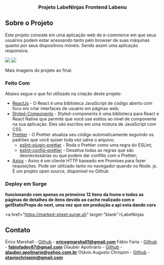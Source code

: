 <!--
*** Obrigado por estar vendo o nosso README. Se você tiver alguma sugestão
*** que possa melhorá-lo ainda mais dê um fork no repositório e crie uma Pull
*** Request ou abra uma Issue com a tag "sugestão".
*** Obrigado novamente! Agora vamos rodar esse projeto incrível :D
-->

<!-- PROJECT SHIELDS -->

<!-- PROJECT LOGO -->
<br />
<p align="center">

  <h3 align="center">Projeto LabeNinjas Frontend Labenu</h3>
</p>


## Sobre o Projeto

Este projeto consiste em uma aplicação web de e-commerce em que seus usuários podem estar acessando tanto pelo browser de suas máquinas quanto por seus dispositivos móveis. Sendo assim uma aplicação responsiva.

<img src="./src/assets/desktop.gif"/>
<img src="./src/assets/responsivo.gif"/>

Mais imagens do projeto ao final.

### Feito Com

Abaixo segue o que foi utilizado na criação deste projeto:

- [ReactJs](https://pt-br.reactjs.org) - O React é uma biblioteca JavaScript de código aberto com foco em criar interfaces de usuário em páginas web; 
- [Styled-Components](https://styled-components.com/) - Styled-components é uma biblioteca para React e React Native que permite que você use estilos ao nível de componente na sua aplicação. Eles são escritos em uma mistura de JavaScript com CSS.
- [Prettier](https://prettier.io/) - O Prettier atualiza seu código automaticamente seguindo os padrões que você quiser toda vez salva o arquivo;
  - [eslint-plugin-prettier](https://github.com/prettier/eslint-plugin-prettier) - Roda o Prettier como uma regra do ESLint;
  - [eslint-config-prettier](https://github.com/prettier/eslint-config-prettier) - Desativa todas as regras que são desnecessárias ou que podem dar conflito com o Prettier;
- [Axios](https://github.com/axios/axios) - Axios é um cliente HTTP baseado em Promises para fazer requisições. Pode ser utilizado tanto no navegador quando no Node. js. É um projeto open source, disponível no Github



### Deploy em Surge

**funcionando com apenas os primeiros 12 itens da home e todos as páginas de detalhes de itens devido ao cache realizado com o getStaticProps do next, uma vez que em produção a api esta dando cors**

<a href="https://marked-sheet.surge.sh" target-"blank">LabeNinjas</a>


<!-- CONTACT -->

## Contato

Érico Marshall - [Github](https://github.com/egMarshall) - **ericogmarshall1@gmail.com**
Fábio Faria - [Github](https://github.com/fabiofa87) - **fabiofadev87@gmail.com**
Glauber Apolinário - [Github](https://github.com/GlauberApolinario) - **glauber.apolinario@yahoo.com.br**
Otávio Augusto Chrispim - [Github](https://github.com/otavioachrispim) - **otaviochrispim@gmail.com**
